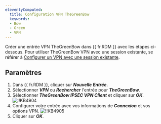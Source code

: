 ```yaml
---
eleventyComputed:
  title: Configuration VPN TheGreenBow
  keywords:
  - Bow
  - Green
  - VPN
---
```

Créer une entrée VPN TheGreenBow dans {{ fr.RDM }} avec les étapes ci-dessous. Pour utiliser TheGreenBow VPN avec une session existante, se référer à [Configurer un VPN avec une session existante](/rdm/kb/rdm-windows/how-to-articles/configure-vpn-existing-session/).

## Paramètres

1. Dans {{ fr.RDM }}, cliquer sur ***Nouvelle Entrée***.
1. Sélectionner ***VPN*** ou ***Rechercher*** l'entrée pour ***TheGreenBow***.
1. Sélectionner ***TheGreenBow IPSEC VPN Client*** et cliquer sur ***OK***.
![!!KB4904](https://cdnweb.devolutions.net/docs/docs_en_kb_KB4904.png)
1. Configurer votre entrée avec vos informations de ***Connexion*** et vos options VPN.
![!!KB4905](https://cdnweb.devolutions.net/docs/docs_en_kb_KB4905.png)
1. Cliquer sur ***OK***.

